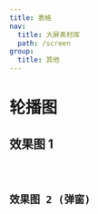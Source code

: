 ```yaml
---
title: 表格
nav:
  title: 大屏素材库
  path: /screen
group:
  title: 其他
---
```


# 轮播图

## 效果图 1

<code src="../../../example/TableDemo/demo1.tsx" background="#040727">

## 效果图 2 (弹窗)

<code src="../../../example/TableDemo/demo2.tsx" background="#040727">
